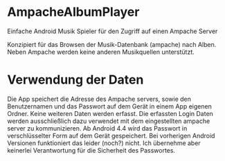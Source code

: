 # AmpacheAlbumPlayer
Einfache Android Musik Spieler für den Zugriff auf einen Ampache Server

Konzipiert für das Browsen der Musik-Datenbank (ampache) nach Alben. Neben Ampache werden keine anderen Musikquellen unterstützt.

# Verwendung der Daten
Die App speichert die Adresse des Ampache servers, sowie den Benutzernamen und das Passwort auf dem Gerät in einem App eigenen Ordner. Keine weiteren Daten werden erfasst. Die erfassten Login Daten werden ausschließlich dazu verwendet mit dem eingestellten ampache server zu kommunizieren. Ab Android 4.4 wird das Passwort in verschlüsselter Form auf dem Gerät gespeichert. Bei vorherigen Android Versionen funktioniert das leider (noch?) nicht. Ich übernehme aber keinerlei Verantwortung für die Sicherheit des Passwortes.
